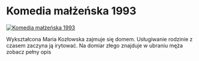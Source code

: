 Komedia małżeńska 1993 
=============
[![Komedia małżeńska 1993 ](http://vidos.pl/images/player.gif)](http://vidos.pl/komedia-malzenska-1993)

 Wykształcona Maria Kozłowska zajmuje się domem. Usługiwanie rodzinie z czasem zaczyna ją irytować. Na domiar złego znajduje w ubraniu męża zobacz pełny opis
